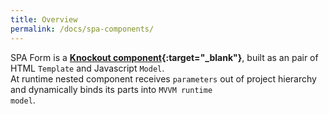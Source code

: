 ```yaml
---
title: Overview
permalink: /docs/spa-components/
---
```


SPA Form is a <b>[Knockout component](http://knockoutjs.com/documentation/component-overview.html){:target="_blank"}</b>, built as an pair of HTML <code>Template</code> and Javascript <code>Model</code>. 
<br>
 At runtime nested component receives <code>parameters</code> out of project hierarchy and dynamically binds its parts into <code>MVVM runtime model</code>. 

